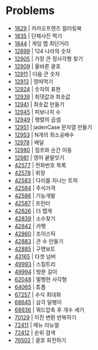 # Problems

- [1829](https://programmers.co.kr/learn/courses/30/lessons/1829?language=java) | 카카오프렌즈 컬러링북
- [1835](https://programmers.co.kr/learn/courses/30/lessons/1835?language=java) | 단체사진 찍기
- [1844](https://programmers.co.kr/learn/courses/30/lessons/1844?language=java) | 게임 맵 최단거리
- [12899](https://programmers.co.kr/learn/courses/30/lessons/12899?language=java) | 124 나라의 숫자
- [12905](https://programmers.co.kr/learn/courses/30/lessons/12905?language=java) | 가장 큰 정사각형 찾기
- [12909](https://programmers.co.kr/learn/courses/30/lessons/12909?language=java) | 올바른 괄호
- [12911](https://programmers.co.kr/learn/courses/30/lessons/12911?language=java) | 다음 큰 숫자
- [12913](https://programmers.co.kr/learn/courses/30/lessons/12913?language=java) | 땅따먹기
- [12924](https://programmers.co.kr/learn/courses/30/lessons/12924?language=java) | 숫자의 표현
- [12939](https://programmers.co.kr/learn/courses/30/lessons/12939?language=java) | 최댓값과 최솟값
- [12941](https://programmers.co.kr/learn/courses/30/lessons/12941?language=java) | 최솟값 만들기
- [12945](https://programmers.co.kr/learn/courses/30/lessons/12945?language=java) | 피보나치 수
- [12949](https://programmers.co.kr/learn/courses/30/lessons/12949?language=java) | 행렬의 곱셈
- [12951](https://programmers.co.kr/learn/courses/30/lessons/12951?language=java) | jadenCase 문자열 만들기
- [12953](https://programmers.co.kr/learn/courses/30/lessons/12953?language=java) | N개의 최소공배수
- [12978](https://programmers.co.kr/learn/courses/30/lessons/12978?language=java) | 배달
- [12980](https://programmers.co.kr/learn/courses/30/lessons/12980?language=java) | 점프와 순간 이동
- [12981](https://programmers.co.kr/learn/courses/30/lessons/12981?language=java) | 영어 끝말잇기
- [42577](https://programmers.co.kr/learn/courses/30/lessons/42577?language=java) | 전화번호 목록
- [42578](https://programmers.co.kr/learn/courses/30/lessons/42578?language=java) | 위장
- [42583](https://programmers.co.kr/learn/courses/30/lessons/42583?language=java) | 다리를 지나는 트럭
- [42584](https://programmers.co.kr/learn/courses/30/lessons/42584?language=java) | 주식가격
- [42586](https://programmers.co.kr/learn/courses/30/lessons/42586?language=java) | 기능개발
- [42587](https://programmers.co.kr/learn/courses/30/lessons/42587?language=java) | 프린터
- [42626](https://programmers.co.kr/learn/courses/30/lessons/42626?language=java) | 더 맵게
- [42839](https://programmers.co.kr/learn/courses/30/lessons/42839?language=java) | 소수찾기
- [42842](https://programmers.co.kr/learn/courses/30/lessons/42842?language=java) | 카펫
- [42860](https://programmers.co.kr/learn/courses/30/lessons/42860?language=java) | 조이스틱
- [42883](https://programmers.co.kr/learn/courses/30/lessons/42883?language=java) | 큰 수 만들기
- [42885](https://programmers.co.kr/learn/courses/30/lessons/42885?language=java) | 구명보트
- [43165](https://programmers.co.kr/learn/courses/30/lessons/43165?language=java) | 타겟 넘버
- [49993](https://programmers.co.kr/learn/courses/30/lessons/49993?language=java) | 스킬트리
- [49994](https://programmers.co.kr/learn/courses/30/lessons/49994?language=java) | 방문 길이
- [62048](https://programmers.co.kr/learn/courses/30/lessons/62048?language=java) | 멀쩡한 사각형
- [64065](https://programmers.co.kr/learn/courses/30/lessons/64065?language=java) | 튜플
- [67257](https://programmers.co.kr/learn/courses/30/lessons/67257?language=java) | 수식 최대화
- [68645](https://programmers.co.kr/learn/courses/30/lessons/68645?language=java) | 삼각 달팽이
- [68936](https://programmers.co.kr/learn/courses/30/lessons/68936?language=java) | 쿼드압축 후 개수 세기
- [70129](https://programmers.co.kr/learn/courses/30/lessons/70129?language=java) | 이진 변환 반복하기
- [72411](https://programmers.co.kr/learn/courses/30/lessons/72411?language=java) | 메뉴 리뉴얼
- [72412](https://programmers.co.kr/learn/courses/30/lessons/72412?language=java) | 순위 검색
- [76502](https://programmers.co.kr/learn/courses/30/lessons/76502?language=java) | 괄호 회전하기